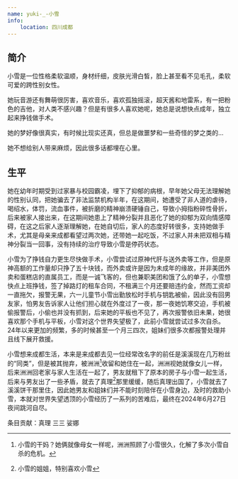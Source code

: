 ```yaml
---
name: yuki-_-小雪
info:
    location: 四川成都
---
```


## 简介

小雪是一位性格柔软温顺，身材纤细，皮肤光滑白皙，脸上甚至看不见毛孔，柔软可爱的跨性别女性。

她玩音游还有舞萌很厉害，喜欢音乐，喜欢孤独摇滚，超天酱和地雷系，有一把粉色的吉他，对人类不感兴趣？但是有很多人喜欢她呢，她总是说想快点成年，独立起来挣钱做手术。

她的梦好像很真实，有时候比现实还真，但总是做噩梦和一些奇怪的梦之类的...

她不想给别人带来麻烦，因此很多话都埋在心里。

## 生平

她在幼年时期受到过家暴与校园霸凌，埋下了抑郁的病根，早年她父母无法理解她的性别认同，把她骗去了非法监禁机构半年，在这期间，她遭受了非人道的虐待，喝绍水，体罚，流血事件，被折磨的精神崩溃硬锤自己，导致小拇指粉碎性骨折，后来被家人接出来，在这期间她患上了精神分裂并且恶化了她的抑郁为双向情感障碍，在这之后家人逐渐理解她，在她自切后，家人的态度好转很多，支持她做手术，尤其是母亲来成都看望过两次她，还带她一起吃饭，不过家人并未把双相与精神分裂当一回事，没有持续的治疗导致小雪是停药状态。

小雪为了挣钱自力更生尽快做手术，小雪尝试过原神代肝与送外卖等工作，但是原神高额的工作量却只挣了五十块钱，而外卖或许是因为未成年的缘故，并非美团外卖和蛋糕店的直属员工，而是一诚飞客的，但也兼职美团和饿了么的单子，小雪想快点上班挣钱，签了掉路灯的租车合同，不租满三个月还要赔违约金，然而工资却一直拖欠，报警无果，六一儿童节小雪出勤放松时手机与钥匙被偷，因此没有回男友家，怕男友告诉家人让他们担心就在外度过了一夜，那一夜她饥寒交迫，手机被偷报警后，小偷也并没有抓到，后来她的平板也不见了，再次报警依旧未果，她很喜欢那个手机与平板，小雪对这个世界失望极了，此前小雪就尝试过多次自杀。24年以来更加的频繁，多的时候甚至一个月三四次，姐妹们很多次都报警处理并且线下展开救援。

小雪想来成都生活，本来是来成都去见一位经常改名字的前任是溪溪现在几万粉丝的“同类”，但是被其抛弃，被洲洲[^2]收留和她住在一起，洲洲视她就像女儿一样，后来洲洲回老家与家人生活在一起了，男友就租下了原本的房子与小雪一起生活，后来与男友出了一些矛盾，就去了真理[^1]那里缓缓，随后真理出国了，小雪就去了溪溪饼干那里住，因此她男友和姐妹们并不能时刻陪伴在小雪身边，及时的救助小雪，本就对世界失望透顶的小雪经历了一系列的苦难后，最终在2024年6月27日夜间跳河自尽。

[^1]: 小雪的姐姐，特别喜欢小雪
[^2]: 小雪的干妈？她俩就像母女一样呢，洲洲照顾了小雪很久，化解了多次小雪自杀的危机。

条目贡献：真理 三三 娑娜 

